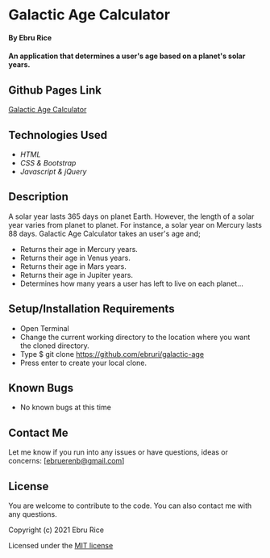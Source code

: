 # Galactic Age Calculator

#### By Ebru Rice

####  An application that determines a user's age based on a planet's solar years.

## Github Pages Link

[Galactic Age Calculator](https://ebruri.github.io/galactic-age/)

## Technologies Used

* _HTML_
* _CSS & Bootstrap_
* _Javascript & jQuery_

## Description

A solar year lasts 365 days on planet Earth. However, the length of a solar year varies from planet to planet. For instance, a solar year on Mercury lasts 88 days. Galactic Age Calculator takes an user's age and; 
* Returns their age in Mercury years.
* Returns their age in Venus years. 
* Returns their age in Mars years.
* Returns their age in Jupiter years.
* Determines how many years a user has left to live on each planet…

## Setup/Installation Requirements

* Open Terminal
* Change the current working directory to the location where you want the cloned directory.
* Type $ git clone https://github.com/ebruri/galactic-age
* Press enter to create your local clone.

## Known Bugs

* No known bugs at this time


## Contact Me

Let me know if you run into any issues or have questions, ideas or concerns:
[ebruerenb@gmail.com]

## License

You are welcome to contribute to the code. You can also contact me with any questions.

Copyright (c) 2021 Ebru Rice

Licensed under the [MIT license](license.txt)